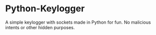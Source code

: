 # Python-Keylogger
A simple keylogger with sockets made in Python for fun. No malicious intents or other hidden purposes.
